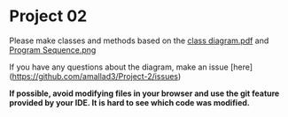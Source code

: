 # Project 02

Please make classes and methods based on the [class diagram.pdf](./Class%20Diagram.pdf)
and [Program Sequence.png](Program%20Sequence.png)

If you have any questions about the diagram, make an issue [here] (https://github.com/amallad3/Project-2/issues)

**If possible, avoid modifying files in your browser and use the git feature provided by your IDE. It is hard to see which code was modified.**
